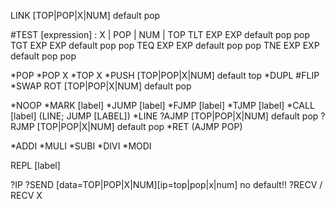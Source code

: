LINK [TOP|POP|X|NUM] default pop

#TEST [expression] : X | POP | NUM | TOP
TLT EXP EXP default pop pop
TGT EXP EXP default pop pop
TEQ EXP EXP default pop pop
TNE EXP EXP default pop pop

*POP
*POP X
*TOP X
*PUSH [TOP|POP|X|NUM] default top
*DUPL
#FLIP
*SWAP
ROT [TOP|POP|X|NUM] default pop

*NOOP
*MARK [label]
*JUMP [label]
*FJMP [label]
*TJMP [label]
*CALL [label] (LINE; JUMP [LABEL])
*LINE
?AJMP [TOP|POP|X|NUM] default pop
?RJMP [TOP|POP|X|NUM] default pop
*RET (AJMP POP)

*ADDI
*MULI
*SUBI
*DIVI
\*MODI

REPL [label]

?IP
?SEND [data=TOP|POP|X|NUM][ip=top|pop|x|num] no default!!
?RECV / RECV X
